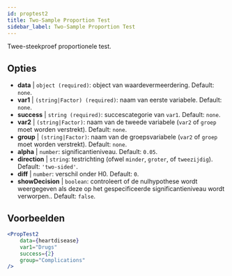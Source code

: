 ```yaml
---
id: proptest2
title: Two-Sample Proportion Test
sidebar_label: Two-Sample Proportion Test
---
```


Twee-steekproef proportionele test.

## Opties

* __data__ | `object (required)`: object van waardevermeerdering. Default: `none`.
* __var1__ | `(string|Factor) (required)`: naam van eerste variabele. Default: `none`.
* __success__ | `string (required)`: succescategorie van `var1`. Default: `none`.
* __var2__ | `(string|Factor)`: naam van de tweede variabele (`var2` of `groep` moet worden verstrekt). Default: `none`.
* __group__ | `(string|Factor)`: naam van de groepsvariabele (`var2` of `groep` moet worden verstrekt). Default: `none`.
* __alpha__ | `number`: significantieniveau. Default: `0.05`.
* __direction__ | `string`: testrichting (ofwel `minder`, `groter`, of `tweezijdig`). Default: `'two-sided'`.
* __diff__ | `number`: verschil onder H0. Default: `0`.
* __showDecision__ | `boolean`: controleert of de nulhypothese wordt weergegeven als deze op het gespecificeerde significantieniveau wordt verworpen.. Default: `false`.


## Voorbeelden

```jsx live
<PropTest2
    data={heartdisease} 
    var1="Drugs"
    success={2}
    group="Complications"
/>
```
